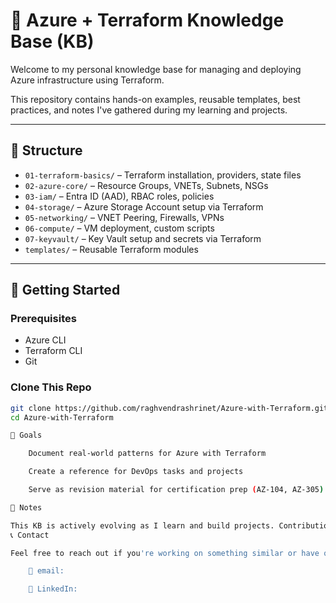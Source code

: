 # 🧠 Azure + Terraform Knowledge Base (KB)

Welcome to my personal knowledge base for managing and deploying Azure infrastructure using Terraform.

This repository contains hands-on examples, reusable templates, best practices, and notes I've gathered during my learning and projects.

---

## 📂 Structure

- `01-terraform-basics/` – Terraform installation, providers, state files
- `02-azure-core/` – Resource Groups, VNETs, Subnets, NSGs
- `03-iam/` – Entra ID (AAD), RBAC roles, policies
- `04-storage/` – Azure Storage Account setup via Terraform
- `05-networking/` – VNET Peering, Firewalls, VPNs
- `06-compute/` – VM deployment, custom scripts
- `07-keyvault/` – Key Vault setup and secrets via Terraform
- `templates/` – Reusable Terraform modules

---

## 🚀 Getting Started

### Prerequisites
- Azure CLI
- Terraform CLI
- Git

### Clone This Repo
```bash
git clone https://github.com/raghvendrashrinet/Azure-with-Terraform.git
cd Azure-with-Terraform

🎯 Goals

    Document real-world patterns for Azure with Terraform

    Create a reference for DevOps tasks and projects

    Serve as revision material for certification prep (AZ-104, AZ-305)

📌 Notes

This KB is actively evolving as I learn and build projects. Contributions or suggestions are welcome!
📞 Contact

Feel free to reach out if you're working on something similar or have questions:

    📧 email:

    💼 LinkedIn:
